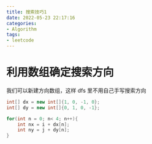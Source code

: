 ```yaml
---
title: 搜索技巧1
date: 2022-05-23 22:17:16
categories: 
- Algorithm
tags:
- leetcode
---
```




# 利用数组确定搜索方向



我们可以新建方向数组，这样 dfs 里不用自己手写搜索方向

```java
int[] dx = new int[]{1, 0, -1, 0};
int[] dy = new int[]{0, 1, 0, -1};

for(int n = 0; n< 4; n++){
    int nx = i + dx[n];
    int ny = j + dy[n];
}

```

